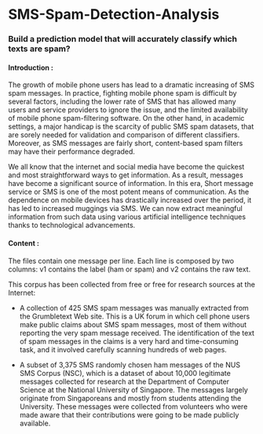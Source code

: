 # SMS-Spam-Detection-Analysis

### Build a prediction model that will accurately classify which texts are spam?

#### Introduction :

The growth of mobile phone users has lead to a dramatic increasing of SMS spam messages. In practice, fighting mobile phone spam is difficult by several factors, including the lower rate of SMS that has allowed many users and service providers to ignore the issue, and the limited availability of mobile phone spam-filtering software. On the other hand, in academic settings, a major handicap is the scarcity of public SMS spam datasets, that are sorely needed for validation and comparison of different classifiers. Moreover, as SMS messages are fairly short, content-based spam filters may have their performance degraded.

We all know that the internet and social media have become the quickest and most straightforward ways to get information. As a result, messages have become a significant source of information. In this era, Short message service or SMS is one of the most potent means of communication. As the dependence on mobile devices has drastically increased over the period, it has led to increased muggings via SMS. We can now extract meaningful information from such data using various artificial intelligence techniques thanks to technological advancements.

#### Content :

The files contain one message per line. Each line is composed by two columns: v1 contains the label (ham or spam) and v2 contains the raw text.

This corpus has been collected from free or free for research sources at the Internet:

 * A collection of 425 SMS spam messages was manually extracted from the Grumbletext Web site. This is a UK forum in which cell phone users make public claims about SMS spam messages, most of them without reporting the very spam message received. The identification of the text of spam messages in the claims is a very hard and time-consuming task, and it involved carefully scanning hundreds of web pages.

 * A subset of 3,375 SMS randomly chosen ham messages of the NUS SMS Corpus (NSC), which is a dataset of about 10,000 legitimate messages collected for research at the Department of Computer Science at the National University of Singapore. The messages largely originate from Singaporeans and mostly from students attending the University. These messages were collected from volunteers who were made aware that their contributions were going to be made publicly available.
